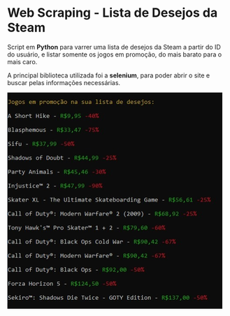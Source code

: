 <h1>Web Scraping - Lista de Desejos da Steam</h1>
<p>Script em <b>Python</b> para varrer uma lista de desejos da Steam a partir do ID do usuário, e listar somente os jogos em promoção, do mais barato para o mais caro.</p>
<p>A principal biblioteca utilizada foi a <b>selenium</b>, para poder abrir o site e buscar pelas informações necessárias.</p>
<img src="preview.png">